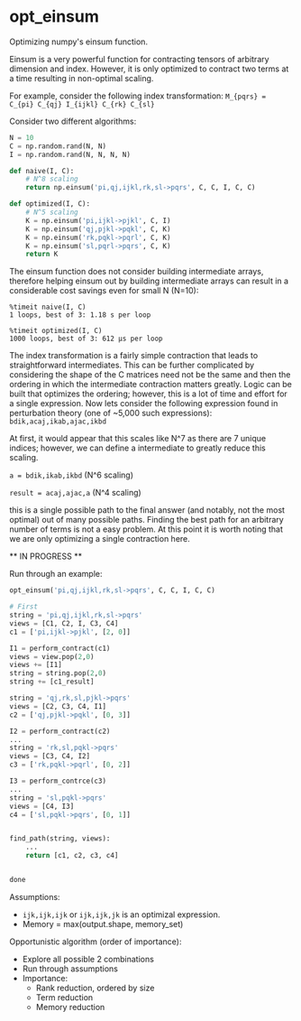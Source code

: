 opt_einsum
==========

Optimizing numpy's einsum function.

Einsum is a very powerful function for contracting tensors of arbitrary dimension and index.
However, it is only optimized to contract two terms at a time resulting in non-optimal scaling.

For example, consider the following index transformation:
`M_{pqrs} = C_{pi} C_{qj} I_{ijkl} C_{rk} C_{sl}`

Consider two different algorithms:
```python
N = 10
C = np.random.rand(N, N)
I = np.random.rand(N, N, N, N)

def naive(I, C):
    # N^8 scaling
    return np.einsum('pi,qj,ijkl,rk,sl->pqrs', C, C, I, C, C)

def optimized(I, C):
    # N^5 scaling
    K = np.einsum('pi,ijkl->pjkl', C, I)
    K = np.einsum('qj,pjkl->pqkl', C, K)
    K = np.einsum('rk,pqkl->pqrl', C, K)
    K = np.einsum('sl,pqrl->pqrs', C, K)
    return K
```

The einsum function does not consider building intermediate arrays, therefore helping einsum out by building intermediate arrays can result in a considerable cost savings even for small N (N=10):

```
%timeit naive(I, C)
1 loops, best of 3: 1.18 s per loop

%timeit optimized(I, C)
1000 loops, best of 3: 612 µs per loop
```

The index transformation is a fairly simple contraction that leads to straightforward intermediates.
This can be further complicated by considering the shape of the C matrices need not be the same and then the ordering in which the intermediate contraction matters greatly.
Logic can be built that optimizes the ordering; however, this is a lot of time and effort for a single expression. 
Now lets consider the following expression found in perturbation theory (one of ~5,000 such expressions):
`bdik,acaj,ikab,ajac,ikbd`

At first, it would appear that this scales like N^7 as there are 7 unique indices; however, we can define a intermediate to greatly reduce this scaling.

`a = bdik,ikab,ikbd` (N^6 scaling)

`result = acaj,ajac,a` (N^4 scaling)

this is a single possible path to the final answer (and notably, not the most optimal) out of many possible paths. 
Finding the best path for an arbitrary number of terms is not a easy problem.
At this point it is worth noting that we are only optimizing a single contraction here.

** IN PROGRESS **

Run through an example:

```python
opt_einsum('pi,qj,ijkl,rk,sl->pqrs', C, C, I, C, C)

# First
string = 'pi,qj,ijkl,rk,sl->pqrs'
views = [C1, C2, I, C3, C4]
c1 = ['pi,ijkl->pjkl', [2, 0]]

I1 = perform_contract(c1)
views = view.pop(2,0)
views += [I1]
string = string.pop(2,0)
string += [c1_result]

string = 'qj,rk,sl,pjkl->pqrs'
views = [C2, C3, C4, I1]
c2 = ['qj,pjkl->pqkl', [0, 3]]

I2 = perform_contract(c2)
...
string = 'rk,sl,pqkl->pqrs'
views = [C3, C4, I2]
c3 = ['rk,pqkl->pqrl', [0, 2]]

I3 = perform_contrce(c3)
...
string = 'sl,pqkl->pqrs'
views = [C4, I3]
c4 = ['sl,pqkl->pqrs', [0, 1]]


find_path(string, views):
    ...
    return [c1, c2, c3, c4]


done
```

Assumptions:
 - `ijk,ijk,ijk` or `ijk,ijk,jk` is an optimizal expression.
 - Memory = max(output.shape, memory_set)


Opportunistic algorithm (order of importance):
 - Explore all possible 2 combinations
 - Run through assumptions
 - Importance:
   - Rank reduction, ordered by size
   - Term reduction
   - Memory reduction




